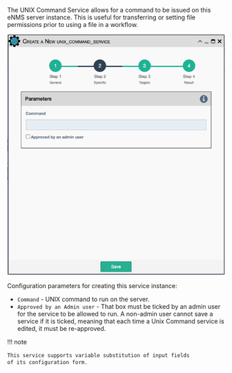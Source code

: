 The UNIX Command Service allows for a command to be issued on this eNMS
server instance. This is useful for transferring or setting file
permissions prior to using a file in a workflow.

![UNIX Command Service](../../_static/automation/service_types/unix_command.png)

Configuration parameters for creating this service instance: 

- `Command` - UNIX command to run on the server.
- `Approved by an Admin user` -  That box must be ticked by an admin user for
  the service to be allowed to run. A non-admin user cannot save a service if
  it is ticked, meaning that each time a Unix Command service is edited, it
  must be re-approved.

!!! note

    This service supports variable substitution of input fields 
    of its configuration form.

